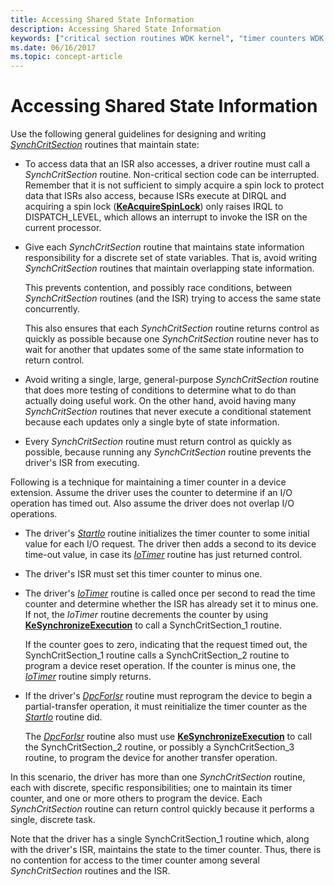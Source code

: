 ```yaml
---
title: Accessing Shared State Information
description: Accessing Shared State Information
keywords: ["critical section routines WDK kernel", "timer counters WDK kernel", "shared state information WDK kernel"]
ms.date: 06/16/2017
ms.topic: concept-article
---
```


# Accessing Shared State Information





Use the following general guidelines for designing and writing [*SynchCritSection*](/windows-hardware/drivers/ddi/wdm/nc-wdm-ksynchronize_routine) routines that maintain state:

-   To access data that an ISR also accesses, a driver routine must call a *SynchCritSection* routine. Non-critical section code can be interrupted. Remember that it is not sufficient to simply acquire a spin lock to protect data that ISRs also access, because ISRs execute at DIRQL and acquiring a spin lock ([**KeAcquireSpinLock**](/windows-hardware/drivers/ddi/wdm/nf-wdm-keacquirespinlock)) only raises IRQL to DISPATCH\_LEVEL, which allows an interrupt to invoke the ISR on the current processor.

-   Give each *SynchCritSection* routine that maintains state information responsibility for a discrete set of state variables. That is, avoid writing *SynchCritSection* routines that maintain overlapping state information.

    This prevents contention, and possibly race conditions, between *SynchCritSection* routines (and the ISR) trying to access the same state concurrently.

    This also ensures that each *SynchCritSection* routine returns control as quickly as possible because one *SynchCritSection* routine never has to wait for another that updates some of the same state information to return control.

-   Avoid writing a single, large, general-purpose *SynchCritSection* routine that does more testing of conditions to determine what to do than actually doing useful work. On the other hand, avoid having many *SynchCritSection* routines that never execute a conditional statement because each updates only a single byte of state information.

-   Every *SynchCritSection* routine must return control as quickly as possible, because running any *SynchCritSection* routine prevents the driver's ISR from executing.

Following is a technique for maintaining a timer counter in a device extension. Assume the driver uses the counter to determine if an I/O operation has timed out. Also assume the driver does not overlap I/O operations.

-   The driver's [*StartIo*](/windows-hardware/drivers/ddi/wdm/nc-wdm-driver_startio) routine initializes the timer counter to some initial value for each I/O request. The driver then adds a second to its device time-out value, in case its [*IoTimer*](/windows-hardware/drivers/ddi/wdm/nc-wdm-io_timer_routine) routine has just returned control.

-   The driver's ISR must set this timer counter to minus one.

-   The driver's [*IoTimer*](/windows-hardware/drivers/ddi/wdm/nc-wdm-io_timer_routine) routine is called once per second to read the time counter and determine whether the ISR has already set it to minus one. If not, the *IoTimer* routine decrements the counter by using [**KeSynchronizeExecution**](/windows-hardware/drivers/ddi/wdm/nf-wdm-kesynchronizeexecution) to call a SynchCritSection\_1 routine.

    If the counter goes to zero, indicating that the request timed out, the SynchCritSection\_1 routine calls a SynchCritSection\_2 routine to program a device reset operation. If the counter is minus one, the [*IoTimer*](/windows-hardware/drivers/ddi/wdm/nc-wdm-io_timer_routine) routine simply returns.

-   If the driver's [*DpcForIsr*](/windows-hardware/drivers/ddi/wdm/nc-wdm-io_dpc_routine) routine must reprogram the device to begin a partial-transfer operation, it must reinitialize the timer counter as the [*StartIo*](/windows-hardware/drivers/ddi/wdm/nc-wdm-driver_startio) routine did.

    The [*DpcForIsr*](/windows-hardware/drivers/ddi/wdm/nc-wdm-io_dpc_routine) routine also must use [**KeSynchronizeExecution**](/windows-hardware/drivers/ddi/wdm/nf-wdm-kesynchronizeexecution) to call the SynchCritSection\_2 routine, or possibly a SynchCritSection\_3 routine, to program the device for another transfer operation.

In this scenario, the driver has more than one *SynchCritSection* routine, each with discrete, specific responsibilities; one to maintain its timer counter, and one or more others to program the device. Each *SynchCritSection* routine can return control quickly because it performs a single, discrete task.

Note that the driver has a single SynchCritSection\_1 routine which, along with the driver's ISR, maintains the state to the timer counter. Thus, there is no contention for access to the timer counter among several *SynchCritSection* routines and the ISR.

 

